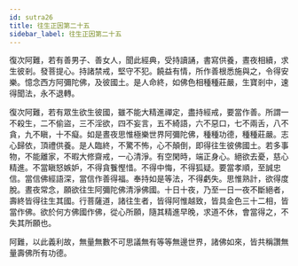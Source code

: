 ```yaml
---
id: sutra26
title: 往生正因第二十五
sidebar_label: 往生正因第二十五
---
```


復次阿難，若有善男子、善女人，聞此經典，受持讀誦，書寫供養，晝夜相續，求生彼剎。發菩提心。持諸禁戒，堅守不犯。饒益有情，所作善根悉施與之，令得安樂。憶念西方阿彌陀佛，及彼國土。是人命終，如佛色相種種莊嚴，生寶剎中，速得聞法，永不退轉。

復次阿難，若有眾生欲生彼國，雖不能大精進禪定，盡持經戒，要當作善。所謂一不殺生，二不偷盜，三不淫欲，四不妄言，五不綺語，六不惡口，七不兩舌，八不貪，九不瞋，十不癡。如是晝夜思惟極樂世界阿彌陀佛，種種功德，種種莊嚴。志心歸依，頂禮供養。是人臨終，不驚不怖，心不顛倒，即得往生彼佛國土。若多事物，不能離家，不暇大修齋戒，一心清淨。有空閑時，端正身心。絕欲去憂，慈心精進。不當瞋怒嫉妒，不得貪餮慳惜。不得中悔，不得狐疑。要當孝順，至誠忠信。當信佛經語深，當信作善得福。奉持如是等法，不得虧失。思惟熟計，欲得度脫。晝夜常念，願欲往生阿彌陀佛清淨佛國。十日十夜，乃至一日一夜不斷絕者，壽終皆得往生其國。行菩薩道，諸往生者，皆得阿惟越致，皆具金色三十二相，皆當作佛。欲於何方佛國作佛，從心所願，隨其精進早晚，求道不休，會當得之，不失其所願也。

阿難，以此義利故，無量無數不可思議無有等等無邊世界，諸佛如來，皆共稱讚無量壽佛所有功德。